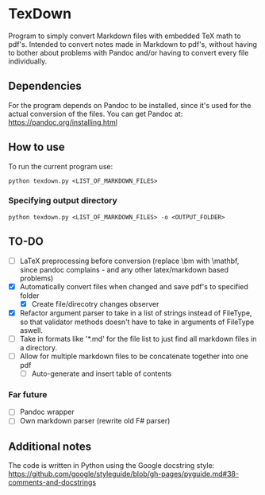 # TexDown
Program to simply convert Markdown files with embedded TeX math to pdf's. Intended to convert notes made in Markdown to pdf's, without having to bother about problems with Pandoc and/or having to convert every file individually.

## Dependencies
For the program depends on Pandoc to be installed, since it's used for the actual conversion of the files. You can get Pandoc at: https://pandoc.org/installing.html

## How to use
To run the current program use:
```
python texdown.py <LIST_OF_MARKDOWN_FILES>
```

### Specifying output directory
```
python texdown.py <LIST_OF_MARKDOWN_FILES> -o <OUTPUT_FOLDER>
```

## TO-DO
- [ ] LaTeX preprocessing before conversion (replace \bm with \mathbf, since pandoc complains - and any other latex/markdown based problems)
- [x] Automatically convert files when changed and save pdf's to specified folder
  - [x] Create file/direcotry changes observer
- [x] Refactor argument parser to take in a list of strings instead of FileType, so that validator methods doesn't have to take in arguments of FileType aswell.
- [ ] Take in formats like '*.md' for the file list to just find all markdown files in a directory.
- [ ] Allow for multiple markdown files to be concatenate together into one pdf
  - [ ] Auto-generate and insert table of contents

### Far future
- [ ] Pandoc wrapper
- [ ] Own markdown parser (rewrite old F# parser)

## Additional notes
The code is written in Python using the Google docstring style: https://github.com/google/styleguide/blob/gh-pages/pyguide.md#38-comments-and-docstrings
